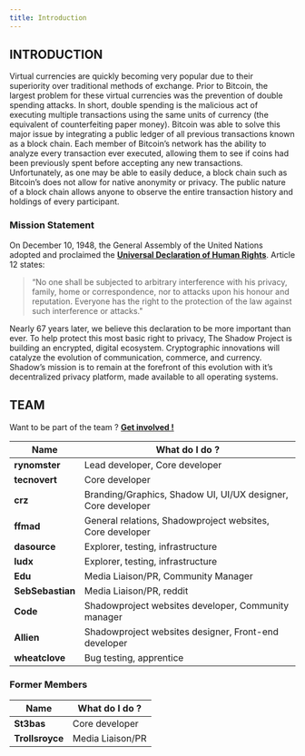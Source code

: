 ```yaml
---
title: Introduction
---
```


## INTRODUCTION

Virtual currencies are quickly becoming very popular due to their superiority over traditional methods of exchange. Prior to Bitcoin, the largest problem for these virtual currencies was the prevention of double spending attacks. In short, double spending is the malicious act of executing multiple transactions using the same units of currency (the equivalent of counterfeiting paper money). Bitcoin was able to solve this major issue by integrating a public ledger of all previous transactions known as a block chain. Each member of Bitcoin’s network has the ability to analyze every transaction ever executed, allowing them to see if coins had been previously spent before accepting any new transactions. Unfortunately, as one may be able to easily deduce, a block chain such as Bitcoin’s does not allow for native anonymity or privacy. The public nature of a block chain allows anyone to observe the entire transaction history and holdings of every participant.

### Mission Statement

On December 10, 1948, the General Assembly of the United Nations adopted and proclaimed the **[Universal Declaration of Human Rights](http://daccess-dds-ny.un.org/doc/RESOLUTION/GEN/NR0/043/88/IMG/NR004388.pdf)**. Article 12 states:

>“No one shall be subjected to arbitrary interference with his privacy, family, home or correspondence, nor to attacks upon his honour and reputation. Everyone has the right to the protection of the law against such interference or attacks."

Nearly 67 years later, we believe this declaration to be more important than ever. To help protect this most basic right to privacy, The Shadow Project is building an encrypted, digital ecosystem. Cryptographic innovations will catalyze the evolution of communication, commerce, and currency. Shadow’s mission is to remain at the forefront of this evolution with it’s decentralized privacy platform, made available to all operating systems.

## TEAM

Want to be part of the team ? **[Get involved !](https://shadowproject.io/development)**

Name | What do I do ?
 --- | --- 
 **rynomster** | Lead developer, Core developer 
 **tecnovert** | Core developer 
 **crz** | Branding/Graphics, Shadow UI, UI/UX designer, Core developer 
 **ffmad** | General relations, Shadowproject websites, Core developer 
 **dasource** | Explorer, testing, infrastructure
 **ludx** | Explorer, testing, infrastructure 
 **Edu** | Media Liaison/PR, Community Manager
 **SebSebastian** | Media Liaison/PR, reddit
 **Code** | Shadowproject websites developer, Community manager
 **Allien** | Shadowproject websites designer, Front-end developer
 **wheatclove** | Bug testing, apprentice 

### Former Members

Name | What do I do ?
--- | --- 
**St3bas** | Core developer
**Trollsroyce** | Media Liaison/PR



